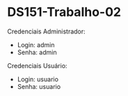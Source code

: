 # DS151-Trabalho-02
Credenciais Administrador:
- Login: admin
- Senha: admin

Credenciais Usuário:
- Login: usuario
- Senha: usuario
